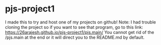 # pjs-project1
I made this to try and host one of my projects on github!
Note: I had trouble cloning the project so if you want to see that program, go to this link:
https://26arajesh.github.io/pjs-project1/pjs.main/
You cannot get rid of the /pjs.main at the end or it will direct you to the README.md by default.
